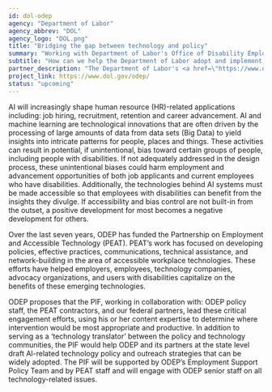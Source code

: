 ```yaml
---
id: dol-odep
agency: "Department of Labor"
agency_abbrev: "DOL"
agency_logo: "DOL.png"
title: "Bridging the gap between technology and policy"
summary: "Working with Department of Labor's Office of Disability Employment Policy (ODEP) policymakers and private sector technologists, including key AI developers, to develop new policies and protocols to ensure that human resources processes and tools related to artificial intelligence and non-human interaction are not unintentionally biased against job seekers and employees with disabilities."
subtitle: "How can we help the Department of Labor adopt and implement technology policies and strategies?"
partner_description: "The Department of Labor's <a href=\"https://www.dol.gov/odep/\">Office of Disability Employment Policy</a> (ODEP) is the only non-regulatory federal agency that promotes policies and coordinates with employers and all levels of government to increase workplace success for people with disabilities. ODEP was authorized by Congress in the Department of Labor's FY 2001 appropriation. Recognizing the need for a national policy to ensure that people with disabilities are fully integrated into the 21st-century workforce, the Secretary of Labor delegated authority and assigned responsibility to the Assistant Secretary for Disability Employment Policy. ODEP is a sub-cabinet level policy agency in the Department of Labor."
project_link: https://www.dol.gov/odep/
status: "upcoming"
---
```

AI will increasingly shape human resource (HR)-related applications including: job hiring, recruitment, retention and career advancement. AI and machine learning are technological innovations that are often driven by the processing of large amounts of data from data sets (Big Data) to yield insights into intricate patterns for people, places and things. These activities can result in potential, if unintentional, bias toward certain groups of people, including people with disabilities. If not adequately addressed in the design process, these unintentional biases could harm employment and advancement opportunities of both job applicants and current employees who have disabilities. Additionally, the technologies behind AI systems must be made accessible so that employees with disabilities can benefit from the insights they divulge. If accessibility and bias control are not built-in from the outset, a positive development for most becomes a negative development for others.

Over the last seven years, ODEP has funded the Partnership on Employment and Accessible Technology (PEAT). PEAT’s work has focused on developing policies, effective practices, communications, technical assistance, and network-building in the area of accessible workplace technologies. These efforts have helped employers, employees, technology companies, advocacy organizations, and users with disabilities capitalize on the benefits of these emerging technologies.

ODEP proposes that the PIF, working in collaboration with: ODEP policy staff, the PEAT contractors, and our federal partners, lead these critical engagement efforts, using his or her content expertise to determine where intervention would be most appropriate and productive. In addition to serving as a ‘technology translator’ between the policy and technology communities, the PIF would help ODEP and its partners at the state level draft AI-related technology policy and outreach strategies that can be widely adopted. The PIF will be supported by ODEP’s Employment Support Policy Team and by PEAT staff and will engage with ODEP senior staff on all technology-related issues.
